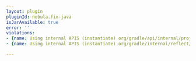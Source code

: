 ```yaml
---
layout: plugin
pluginId: nebula.fix-java
isJarAvailable: true
error: ''
violations:
- {name: Using internal APIS (instantiate) org/gradle/api/internal/project/AbstractProject}
- {name: Using internal APIS (instantiate) org/gradle/internal/reflect/Instantiator}

---
```

